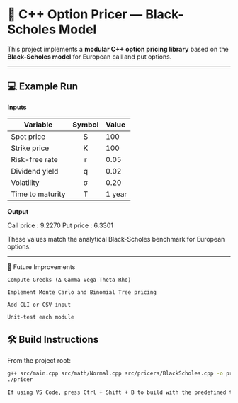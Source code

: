 # 🧮 C++ Option Pricer — Black-Scholes Model

This project implements a **modular C++ option pricing library** based on the **Black-Scholes model** for European call and put options.  

---


## 💻 Example Run

**Inputs**

| Variable | Symbol | Value |
|-----------|:------:|:------|
| Spot price | S | 100 |
| Strike price | K | 100 |
| Risk-free rate | r | 0.05 |
| Dividend yield | q | 0.02 |
| Volatility | σ | 0.20 |
| Time to maturity | T | 1 year |

**Output**

Call price : 9.2270
Put price : 6.3301


These values match the analytical Black-Scholes benchmark for European options.

---

🚀 Future Improvements

    Compute Greeks (Δ Gamma Vega Theta Rho)

    Implement Monte Carlo and Binomial Tree pricing

    Add CLI or CSV input

    Unit-test each module


## 🛠️ Build Instructions

From the project root:
```bash
g++ src/main.cpp src/math/Normal.cpp src/pricers/BlackScholes.cpp -o pricer -std=c++17
./pricer

If using VS Code, press Ctrl + Shift + B to build with the predefined task.

